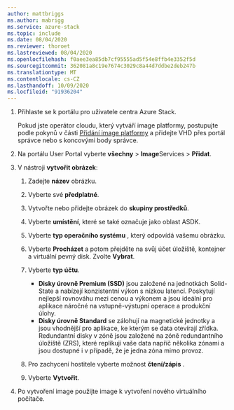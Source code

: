 ```yaml
---
author: mattbriggs
ms.author: mabrigg
ms.service: azure-stack
ms.topic: include
ms.date: 08/04/2020
ms.reviewer: thoroet
ms.lastreviewed: 08/04/2020
ms.openlocfilehash: f0aee3ea85db7cf95555ad5f54e8ffb4e3352f5d
ms.sourcegitcommit: 362081a8c19e7674c3029c8a44d7ddbe2deb247b
ms.translationtype: MT
ms.contentlocale: cs-CZ
ms.lasthandoff: 10/09/2020
ms.locfileid: "91936204"
---
```

1. Přihlaste se k portálu pro uživatele centra Azure Stack.

    Pokud jste operátor cloudu, který vytváří image platformy, postupujte podle pokynů v části [Přidání image platformy](../operator/azure-stack-add-vm-image.md#add-a-platform-image) a přidejte VHD přes portál správce nebo s koncovými body správce.

2. Na portálu User Portal vyberte **všechny**  >  **Image**Services  >  **Přidat**.

3. V nástroji **vytvořit obrázek**:

    1. Zadejte **název** obrázku.
    2. Vyberte své **předplatné**.
    3. Vytvořte nebo přidejte obrázek do **skupiny prostředků**.
    4. Vyberte **umístění**, které se také označuje jako oblast ASDK.
    5. Vyberte **typ operačního systému** , který odpovídá vašemu obrázku.
    6. Vyberte **Procházet** a potom přejděte na svůj účet úložiště, kontejner a virtuální pevný disk. Zvolte **Vybrat**.
    5. Vyberte **typ účtu**.
        - **Disky úrovně Premium (SSD)** jsou založené na jednotkách Solid-State a nabízejí konzistentní výkon s nízkou latencí. Poskytují nejlepší rovnováhu mezi cenou a výkonem a jsou ideální pro aplikace náročné na vstupně-výstupní operace a produkční úlohy.  
        - **Disky úrovně Standard** se zálohují na magnetické jednotky a jsou vhodnější pro aplikace, ke kterým se data otevírají zřídka. Redundantní disky v zóně jsou založené na zóně redundantního úložiště (ZRS), které replikují vaše data napříč několika zónami a jsou dostupné i v případě, že je jedna zóna mimo provoz.

    8. Pro zachycení hostitele vyberte možnost **čtení/zápis** .
    9. Vyberte **Vytvořit**.

4. Po vytvoření image použijte image k vytvoření nového virtuálního počítače.